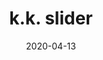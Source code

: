 ---
title: k.k. slider
album_key: 6rQmLW
date: 2020-04-13
game: new_horizons
icon: kk-slider
layout: slideshow
---